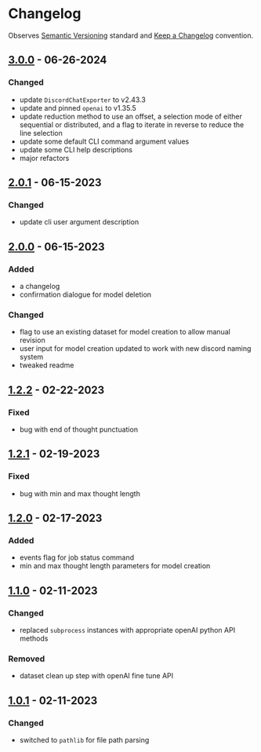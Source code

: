 # Changelog

Observes [Semantic Versioning](https://semver.org/spec/v2.0.0.html) standard and [Keep a Changelog](https://keepachangelog.com/en/1.0.0/) convention.

## [3.0.0] - 06-26-2024

### Changed

- update `DiscordChatExporter` to v2.43.3
- update and pinned `openai` to v1.35.5
- update reduction method to use an offset, a selection mode of either sequential or distributed, and a flag to iterate in reverse to reduce the line selection
- update some default CLI command argument values
- update some CLI help descriptions
- major refactors

## [2.0.1] - 06-15-2023

### Changed

- update cli user argument description 

## [2.0.0] - 06-15-2023

### Added

- a changelog
- confirmation dialogue for model deletion

### Changed

- flag to use an existing dataset for model creation to allow manual revision
- user input for model creation updated to work with new discord naming system
- tweaked readme

## [1.2.2] - 02-22-2023

### Fixed

- bug with end of thought punctuation

## [1.2.1] - 02-19-2023

### Fixed

- bug with min and max thought length

## [1.2.0] - 02-17-2023

### Added

- events flag for job status command
- min and max thought length parameters for model creation

## [1.1.0] - 02-11-2023

### Changed

- replaced `subprocess` instances with appropriate openAI python API methods

### Removed

- dataset clean up step with openAI fine tune API

## [1.0.1] - 02-11-2023

### Changed

- switched to `pathlib` for file path parsing

[3.0.0]: https://github.com/A-Baji/discordAI-modelizer/compare/2.0.1...3.0.0
[2.0.1]: https://github.com/A-Baji/discordAI-modelizer/compare/1.2.2...2.0.1
[2.0.0]: https://github.com/A-Baji/discordAI-modelizer/compare/1.2.2...2.0.0
[1.2.2]: https://github.com/A-Baji/discordAI-modelizer/compare/1.2.1...1.2.2
[1.2.1]: https://github.com/A-Baji/discordAI-modelizer/compare/1.2.0...1.2.1
[1.2.0]: https://github.com/A-Baji/discordAI-modelizer/compare/1.1.0...1.2.0
[1.1.0]: https://github.com/A-Baji/discordAI-modelizer/compare/1.0.1...1.1.0
[1.0.1]: https://github.com/A-Baji/discordAI-modelizer/compare/1.0.0...1.0.1